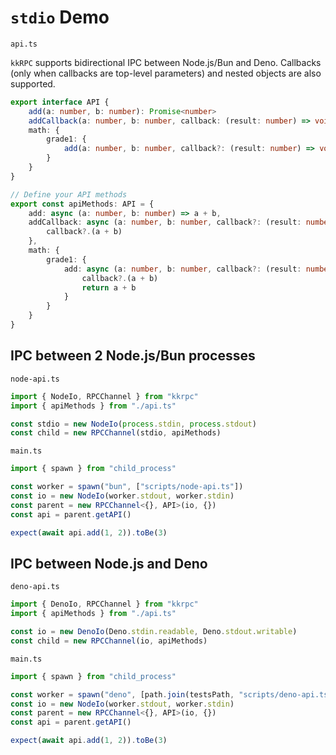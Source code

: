 # `stdio` Demo

`api.ts`

`kkRPC` supports bidirectional IPC between Node.js/Bun and Deno. Callbacks (only when callbacks are top-level parameters) and nested objects are also supported.

```ts
export interface API {
	add(a: number, b: number): Promise<number>
	addCallback(a: number, b: number, callback: (result: number) => void): void
	math: {
		grade1: {
			add(a: number, b: number, callback?: (result: number) => void): Promise<number>
		}
	}
}

// Define your API methods
export const apiMethods: API = {
	add: async (a: number, b: number) => a + b,
	addCallback: async (a: number, b: number, callback?: (result: number) => void) => {
		callback?.(a + b)
	},
	math: {
		grade1: {
			add: async (a: number, b: number, callback?: (result: number) => void) => {
				callback?.(a + b)
				return a + b
			}
		}
	}
}
```

## IPC between 2 Node.js/Bun processes

`node-api.ts`

```ts
import { NodeIo, RPCChannel } from "kkrpc"
import { apiMethods } from "./api.ts"

const stdio = new NodeIo(process.stdin, process.stdout)
const child = new RPCChannel(stdio, apiMethods)
```

`main.ts`

```ts
import { spawn } from "child_process"

const worker = spawn("bun", ["scripts/node-api.ts"])
const io = new NodeIo(worker.stdout, worker.stdin)
const parent = new RPCChannel<{}, API>(io, {})
const api = parent.getAPI()

expect(await api.add(1, 2)).toBe(3)
```

## IPC between Node.js and Deno

`deno-api.ts`

```ts
import { DenoIo, RPCChannel } from "kkrpc"
import { apiMethods } from "./api.ts"

const io = new DenoIo(Deno.stdin.readable, Deno.stdout.writable)
const child = new RPCChannel(io, apiMethods)
```

`main.ts`

```ts
import { spawn } from "child_process"

const worker = spawn("deno", [path.join(testsPath, "scripts/deno-api.ts")])
const io = new NodeIo(worker.stdout, worker.stdin)
const parent = new RPCChannel<{}, API>(io, {})
const api = parent.getAPI()

expect(await api.add(1, 2)).toBe(3)
```
